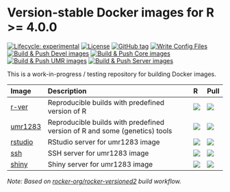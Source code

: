 
<!-- README.md is generated from README.Rmd. Please edit that file -->

# Version-stable Docker images for R \>= 4.0.0

<!-- badges: start -->

[![Lifecycle:
experimental](https://img.shields.io/badge/lifecycle-experimental-orange.svg)](https://www.tidyverse.org/lifecycle/#experimental)
[![License](https://img.shields.io/github/license/mcanouil/docker-versioned)](LICENSE)
[![GitHub
tag](https://img.shields.io/github/tag/mcanouil/docker-versioned.svg?label=latest%20tag)](https://github.com/mcanouil/docker-versioned)
[![Write Config
Files](https://github.com/mcanouil/docker-versioned/actions/workflows/setup.yml/badge.svg)](https://github.com/mcanouil/docker-versioned/actions/workflows/setup.yml)  
[![Build & Push Devel
images](https://github.com/mcanouil/docker-versioned/actions/workflows/devel.yml/badge.svg)](https://github.com/mcanouil/docker-versioned/actions/workflows/devel.yml)
[![Build & Push Core
images](https://github.com/mcanouil/docker-versioned/actions/workflows/core.yml/badge.svg)](https://github.com/mcanouil/docker-versioned/actions/workflows/core.yml)
[![Build & Push UMR
images](https://github.com/mcanouil/docker-versioned/actions/workflows/umr.yml/badge.svg)](https://github.com/mcanouil/docker-versioned/actions/workflows/umr.yml)
[![Build & Push Server
images](https://github.com/mcanouil/docker-versioned/actions/workflows/server.yml/badge.svg)](https://github.com/mcanouil/docker-versioned/actions/workflows/server.yml)
<!-- badges: end -->

This is a work-in-progress / testing repository for building Docker
images.

| Image                                                | Description                                                                | R                                                                                                                               | Pull                                                                                                       |
| :--------------------------------------------------- | :------------------------------------------------------------------------- | :------------------------------------------------------------------------------------------------------------------------------ | :--------------------------------------------------------------------------------------------------------- |
| [r-ver](https://hub.docker.com/r/mcanouil/r-ver)     | Reproducible builds with predefined version of R                           | [![](https://img.shields.io/docker/v/mcanouil/r-ver.svg?sort=semver&label=latest)](https://hub.docker.com/r/mcanouil/r-ver)     | [![](https://img.shields.io/docker/pulls/mcanouil/r-ver.svg)](https://hub.docker.com/r/mcanouil/r-ver)     |
| [umr1283](https://hub.docker.com/r/mcanouil/umr1283) | Reproducible builds with predefined version of R and some (genetics) tools | [![](https://img.shields.io/docker/v/mcanouil/umr1283.svg?sort=semver&label=latest)](https://hub.docker.com/r/mcanouil/umr1283) | [![](https://img.shields.io/docker/pulls/mcanouil/umr1283.svg)](https://hub.docker.com/r/mcanouil/umr1283) |
| [rstudio](https://hub.docker.com/r/mcanouil/rstudio) | RStudio server for umr1283 image                                           | [![](https://img.shields.io/docker/v/mcanouil/rstudio.svg?sort=semver&label=latest)](https://hub.docker.com/r/mcanouil/rstudio) | [![](https://img.shields.io/docker/pulls/mcanouil/rstudio.svg)](https://hub.docker.com/r/mcanouil/rstudio) |
| [ssh](https://hub.docker.com/r/mcanouil/ssh)         | SSH server for umr1283 image                                               | [![](https://img.shields.io/docker/v/mcanouil/ssh.svg?sort=semver&label=latest)](https://hub.docker.com/r/mcanouil/ssh)         | [![](https://img.shields.io/docker/pulls/mcanouil/ssh.svg)](https://hub.docker.com/r/mcanouil/ssh)         |
| [shiny](https://hub.docker.com/r/mcanouil/shiny)     | Shiny server for umr1283 image                                             | [![](https://img.shields.io/docker/v/mcanouil/shiny.svg?sort=semver&label=latest)](https://hub.docker.com/r/mcanouil/shiny)     | [![](https://img.shields.io/docker/pulls/mcanouil/shiny.svg)](https://hub.docker.com/r/mcanouil/shiny)     |

*Note: Based on
[rocker-org/rocker-versioned2](https://github.com/rocker-org/rocker-versioned2)
build workflow.*
